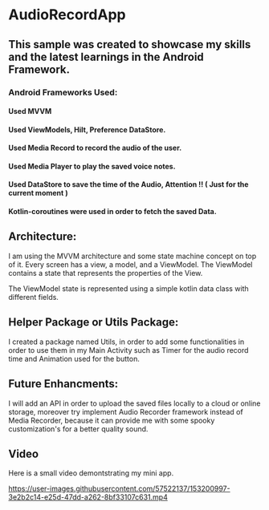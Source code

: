 # AudioRecordApp
## This sample was created to showcase my skills and the latest learnings in the Android Framework.
### Android Frameworks Used:
#### Used MVVM
#### Used ViewModels, Hilt, Preference DataStore.
#### Used Media Record to record the audio of the user.
#### Used Media Player to play the saved voice notes.
#### Used DataStore to save the time of the Audio, Attention !! ( Just for the current moment )
#### Kotlin-coroutines were used in order to fetch the saved Data.

## Architecture:
I am using the MVVM architecture and some state machine concept on top of it. Every screen has a view, a model, and a ViewModel. 
The ViewModel contains a state that represents the properties of the View.

The ViewModel state is represented using a simple kotlin data class with different fields.

## Helper Package or Utils Package:
I created a package named Utils, in order to add some functionalities in order to use them in my Main Activity 
such as Timer for the audio record time and Animation used for the button.

## Future Enhancments:
I will add an API in order to upload the saved files locally to a cloud or online storage, moreover try implement
Audio Recorder framework instead of Media Recorder, because it can provide me with some spooky customization's for 
a better quality sound.

## Video
Here is a small video demontstrating my mini app.

https://user-images.githubusercontent.com/57522137/153200997-3e2b2c14-e25d-47dd-a262-8bf33107c631.mp4



